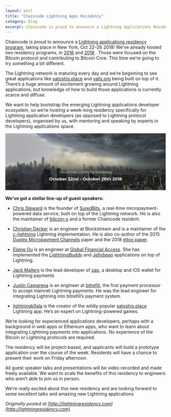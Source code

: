```yaml
---
layout: post
title: "Chaincode Lightning Apps Residency"
category: blog
excerpt: Chaincode is proud to announce a Lightning Applications Residency program.
---
```

Chaincode is proud to announce a [Lightning applications residency
program](https://lightningresidency.com/), taking place in New York, Oct
22–26 2018!  We’ve already hosted two residency programs, in
[2016](http://bluematt.bitcoin.ninja/2016/08/08/chaincode/) and
[2018](https://hackerresidency.com/) . Those were focused on the Bitcoin
protocol and contributing to Bitcoin Core. This time we’re going to try
something a bit different.

The Lightning network is maturing every day and we’re beginning to see great
applications like [satoshis.place](https://satoshis.place/) and
[yalls.org](https://yalls.org/) being built on top of it. There’s a huge amount
of excitement growing around Lightning applications, but knowledge of how to
build those applications is currently scarce and diffuse.

We want to help bootstrap the emerging Lightning applications developer
ecosystem, so we’re hosting a week-long residency specifically for Lightning
application developers (as opposed to Lightning protocol developers), organised
by us, with mentoring and speaking by experts in the Lightning applications
space.

<img class="center-img" src="./residency2018.png" alt="Residency 2018">

**We’ve got a stellar line-up of guest speakers:**

- [Chris Steward](https://twitter.com/Chris_Stewart_5) is the founder of
  [SuredBits](https://suredbits.com/), a real-time micropayment-powered data
  service, built on top of the Lightning network. He is also the maintainer of
  [bitcoin-s](https://bitcoin-s.org/) and a former Chaincode resident.

- [Christian Decker](https://twitter.com/snyke) is an engineer at Blockstream
  and is a maintainer of the
  [c-lightning](https://github.com/ElementsProject/lightning) Lightning
  implementation. He is also co-author of the 2015 [Duplex Micropayment
  Channels](https://www.tik.ee.ethz.ch/file/716b955c130e6c703fac336ea17b1670/duplex-micropayment-channels.pdf)
  paper and the 2018 [eltoo paper](https://blockstream.com/eltoo.pdf).
 
- [Elaine Ou](https://twitter.com/eiaine) is an engineer at
  [Global Financial Access](http://globalfinancialaccess.com/). She has implemented
  the [LightningBuddy](https://github.com/elaineo/LightningBuddy)
  and [Jellybean](https://github.com/elaineo/Jellybean) applications on top of
  Lightning.
 
- [Jack Mallers](https://twitter.com/JackMallers) is the lead developer of
  [zap](http://zap.jackmallers.com/), a desktop and iOS wallet for Lightning
  payments
  
- [Justin Camarena](https://twitter.com/juscamarena) is an engineer at
  [bitrefill](https://www.bitrefill.com/), the first payment processor to
  accept mainnet Lightning payments. He was the lead engineer for integrating
  Lightning into bitrefill’s payment system.
 
- [lightningk0ala](https://twitter.com/lightningk0ala)
  is the creator of the wildly popular
  [satoshis.place](https://satoshis.place/) Lightning app. He’s an expert on
  Lightning-powered games.

We’re looking for experienced applications developers, perhaps with a
background in web apps or Ethereum apps, who want to learn about integrating
Lightning payments into applications. No experience of the Bitcoin or Lightning
protocols are required.

The residency will be project-based, and applicants will build a prototype
application over the course of the week. Residents will have a chance to
present their work on Friday afternoon.

All guest speaker talks and presentations will be video recorded and made
freely available. We want to scale the benefits of this residency to engineers
who aren’t able to join us in person.
  
We’re really excited about this new residency and are looking forward to some
excellent talks and amazing new Lightning applications

_Originally posted at [http://lightningresidency.com](http://lightningresidency.com)_
